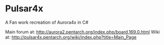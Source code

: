 Pulsar4x
========

A Fan work recreation of Aurora4x in C#

Main forum at: http://aurora2.pentarch.org/index.php/board,169.0.html
Wiki at: http://pulsar4x.pentarch.org/wiki/index.php?title=Main_Page